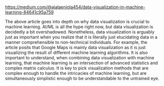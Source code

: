  https://medium.com/@ajalaeniola454/data-visualization-in-machine-learning-84641c95a759

 The above article goes into depth on why data visualization is crucial to machine learning. AI/ML is all the hype right now, but data visualization is decidedly a
 bit overshadowed. Nonetheless, data visualization is arguably just as important when you realize that it is literally just elucidating data in a manner comprehensible
 to non-technical individuals. For example, the article posits that Google Maps is mainly data visualization as it is just visualizing the result of different machine
 learning algorithms. It is also important to understand, when combining data visualization with machine learning, that machine learning is an intersection of advanced
 statistics and complex matrix calculus. It is key to pick visualization methods that are complex enough to handle the intricacies of machine learning, but are 
 simultaneously simplistic enough to be understandable to the untrained eye.
